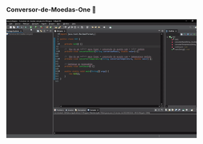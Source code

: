 ### Conversor-de-Moedas-One 🚀
![Showing of the program.](https://github.com/JoseSuptitz/Conversor-de-Moedas-One/blob/main/Conversor-de-moedas-one-java/to_readme/program_test.gif)



